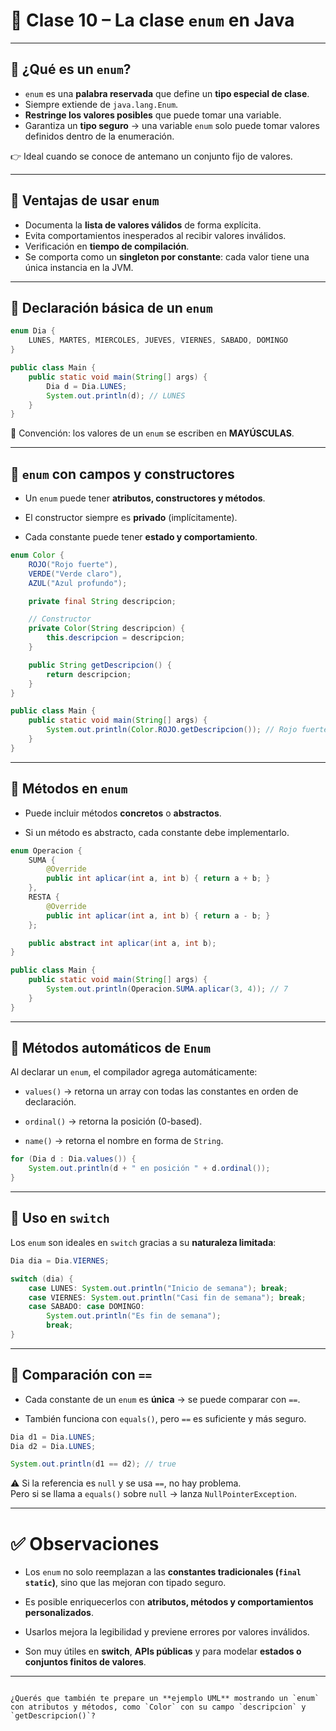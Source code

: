 # 📘 Clase 10 – La clase `enum` en Java

---

## 🔹 ¿Qué es un `enum`?

- `enum` es una **palabra reservada** que define un **tipo especial de clase**.  
- Siempre extiende de `java.lang.Enum`.  
- **Restringe los valores posibles** que puede tomar una variable.  
- Garantiza un **tipo seguro** → una variable `enum` solo puede tomar valores definidos dentro de la enumeración.  

👉 Ideal cuando se conoce de antemano un conjunto fijo de valores.

---

## 🔹 Ventajas de usar `enum`

- Documenta la **lista de valores válidos** de forma explícita.  
- Evita comportamientos inesperados al recibir valores inválidos.  
- Verificación en **tiempo de compilación**.  
- Se comporta como un **singleton por constante**: cada valor tiene una única instancia en la JVM.  

---

## 🔹 Declaración básica de un `enum`

```java
enum Dia {
    LUNES, MARTES, MIERCOLES, JUEVES, VIERNES, SABADO, DOMINGO
}

public class Main {
    public static void main(String[] args) {
        Dia d = Dia.LUNES;
        System.out.println(d); // LUNES
    }
}
````

📌 Convención: los valores de un `enum` se escriben en **MAYÚSCULAS**.

---

## 🔹 `enum` con campos y constructores

- Un `enum` puede tener **atributos, constructores y métodos**.
    
- El constructor siempre es **privado** (implícitamente).
    
- Cada constante puede tener **estado y comportamiento**.
    

```java
enum Color {
    ROJO("Rojo fuerte"),
    VERDE("Verde claro"),
    AZUL("Azul profundo");

    private final String descripcion;

    // Constructor
    private Color(String descripcion) {
        this.descripcion = descripcion;
    }

    public String getDescripcion() {
        return descripcion;
    }
}

public class Main {
    public static void main(String[] args) {
        System.out.println(Color.ROJO.getDescripcion()); // Rojo fuerte
    }
}
```

---

## 🔹 Métodos en `enum`

- Puede incluir métodos **concretos** o **abstractos**.
    
- Si un método es abstracto, cada constante debe implementarlo.
    

```java
enum Operacion {
    SUMA {
        @Override
        public int aplicar(int a, int b) { return a + b; }
    },
    RESTA {
        @Override
        public int aplicar(int a, int b) { return a - b; }
    };

    public abstract int aplicar(int a, int b);
}

public class Main {
    public static void main(String[] args) {
        System.out.println(Operacion.SUMA.aplicar(3, 4)); // 7
    }
}
```

---

## 🔹 Métodos automáticos de `Enum`

Al declarar un `enum`, el compilador agrega automáticamente:

- `values()` → retorna un array con todas las constantes en orden de declaración.
    
- `ordinal()` → retorna la posición (0-based).
    
- `name()` → retorna el nombre en forma de `String`.
    

```java
for (Dia d : Dia.values()) {
    System.out.println(d + " en posición " + d.ordinal());
}
```

---

## 🔹 Uso en `switch`

Los `enum` son ideales en `switch` gracias a su **naturaleza limitada**:

```java
Dia dia = Dia.VIERNES;

switch (dia) {
    case LUNES: System.out.println("Inicio de semana"); break;
    case VIERNES: System.out.println("Casi fin de semana"); break;
    case SABADO: case DOMINGO:
        System.out.println("Es fin de semana");
        break;
}
```

---

## 🔹 Comparación con `==`

- Cada constante de un `enum` es **única** → se puede comparar con `==`.
    
- También funciona con `equals()`, pero `==` es suficiente y más seguro.
    

```java
Dia d1 = Dia.LUNES;
Dia d2 = Dia.LUNES;

System.out.println(d1 == d2); // true
```

⚠️ Si la referencia es `null` y se usa `==`, no hay problema.  
Pero si se llama a `equals()` sobre `null` → lanza `NullPointerException`.

---

# ✅ Observaciones

- Los `enum` no solo reemplazan a las **constantes tradicionales (`final static`)**, sino que las mejoran con tipado seguro.
    
- Es posible enriquecerlos con **atributos, métodos y comportamientos personalizados**.
    
- Usarlos mejora la legibilidad y previene errores por valores inválidos.
    
- Son muy útiles en **switch**, **APIs públicas** y para modelar **estados o conjuntos finitos de valores**.
    

---

```

¿Querés que también te prepare un **ejemplo UML** mostrando un `enum` con atributos y métodos, como `Color` con su campo `descripcion` y `getDescripcion()`?
```